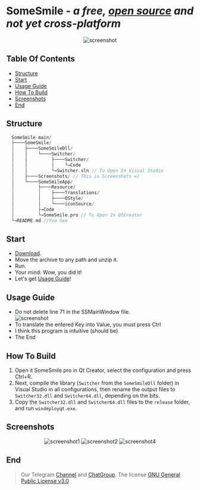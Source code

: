 # SomeSmile - ***a free, [open source](https://en.wikipedia.org/wiki/Open_source) and not yet cross-platform***

<div align="center">
  <img src="https://github.com/Sonic-TheHedgehog/SomeSmile/blob/main/SomeSmile/Screenshots/5.PNG" alt="screenshot" />
</div>

## Table Of Contents
- [Structure]()
- [Start](#Start)
- [Usage Guide](#Usage-Guide)
- [How To Build](#How-To-Build)
- [Screenshots](#Screenshots)
- [End](#End)

## Structure
```cpp
  SomeSmile-main/
  ├────SomeSmile/
  │    ├────SomeSmileDll/
  │    │    └────Switcher/
  │    │         ├────Switcher/
  │    │         │    └→Code
  │    │         └→Switcher.sln // To Open In Visual Studio
  │    ├────Screenshots/ // This is Screenshots =)
  │    └────SomeSmileApp/
  │         ├────Resource/
  │         │    ├────Translations/
  │         │    ├────QStyle/
  │         │    └────iconSource/
  │         ├→Code
  │         └→SomeSmile.pro // To Open In QtCreator
  └→README.md //You See
```

## Start
- [Download](https://github.com/Sonic-TheHedgehog/SomeSmile/releases).
- Move the archive to any path and unzip it.
- Run.
- Your mind: Wow, you did it!
- Let's get [Usage Guide](#Usage-Guide)!

## Usage Guide
- Do not delete line 71 in the SSMainWindow file.
  <div>
    <img src="https://github.com/Sonic-TheHedgehog/SomeSmile/blob/main/SomeSmile/Screenshots/6.png" alt="screenshot" />
  </div>
- To translate the entered Key into Value, you must press Ctrl
- I think this program is intuitive (should be)
- The End

## How To Build
1. Open it SomeSmile.pro in Qt Creator, select the configuration and press Ctrl+R.
2. Next, compile the library (`Switcher` from the `SomeSmileDll` folder) in Visual Studio in all configurations, then rename the output files to `Switcher32.dll` and `Switcher64.dll`, depending on the bits.
3. Copy the `Switcher32.dll` and `Switcher64.dll` files to the `release` folder, and run `windeployqt.exe`.


## Screenshots
<div align="center">
  <img src="https://github.com/Sonic-TheHedgehog/SomeSmile/blob/main/SomeSmile/Screenshots/1.png" alt="screenshot1" />
  <img src="https://github.com/Sonic-TheHedgehog/SomeSmile/blob/main/SomeSmile/Screenshots/2.png" alt="screenshot2" />
  <img src="https://github.com/Sonic-TheHedgehog/SomeSmile/blob/main/SomeSmile/Screenshots/4.png" alt="screenshot4" />
</div> 

## End
> Our Telegram [Channel](https://t.me/SomeSmile_ru_en) and [ChatGroup](https://t.me/SomeSmile_ru_en).
> The license [GNU General Public License v3.0](https://www.gnu.org/licenses/gpl.html)
